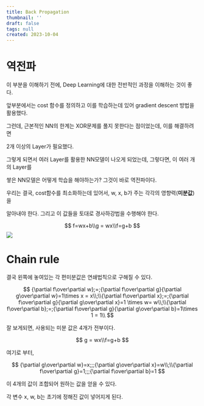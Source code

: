 ```yaml
---
title: Back Propagation
thumbnail: ''
draft: false
tags: null
created: 2023-10-04
---
```


# 역전파

이 부분을 이해하기 전에, Deep Learning에 대한 전반적인 과정을 이해하는 것이 좋다.

앞부분에서는 cost 함수를 정의하고 이를 학습하는데 있어 gradient descent 방법을 활용했다.

그런데, 근본적인 NN의 한계는 XOR문제를 풀지 못한다는 점이었는데, 이를 해결하려면

2개 이상의 Layer가 필요했다.

그렇게 되면서 여러 Layer를 활용한 NN모델이 나오게 되었는데, 그렇다면, 이 여러 개의 Layer를

쌓은 NN모델은 어떻게 학습을 해야하는가? 그것이 바로 역전파이다.

우리는 결국, cost함수를 최소화하는데 있어서, w, x, b가 주는 각각의 영향력(**미분값**)을 

알아내야 한다. 그리고 이 값들을 토대로 경사하강법을 수행해야 한다.

$$
f=wx+b\\g = wx\\f=g+b
$$
![](_2019-07-20__11.33.36.png)

# Chain rule

결국 왼쪽에 놓여있는 각 편미분값은 연쇄법칙으로 구해질 수 있다.

$$
{\partial f\over\partial w};=;{\partial f\over\partial g}{\partial g\over\partial w}=1\times x = x\\;\\{\partial f\over\partial x};=;{\partial f\over\partial g}{\partial g\over\partial x}=1 \times w= w\\;\\{\partial f\over\partial b};=;{\partial f\over\partial g}{\partial g\over\partial b}=1\times 1 = 1\\
$$

잘 보게되면, 사용되는 미분 값은 4개가 전부이다.

$$
g = wx\\f=g+b
$$

여기로 부터,

$$
{\partial g\over\partial w}=x;;;{\partial g\over\partial x}=w\\;\\{\partial f\over\partial g}=1;;;{\partial f\over\partial b}=1
$$

이 4개의 값이 조합되어 원하는 값을 얻을 수 있다.

각 변수 x, w, b는 초기에 정해진 값이 넣어지게 된다.
